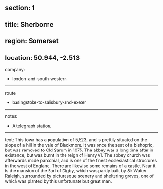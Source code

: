 ﻿section: 1
----
title: Sherborne
----
region: Somerset
----
location: 50.944, -2.513
----
company:
- london-and-south-western
----
route:
- basingstoke-to-salisbury-and-exeter
----
notes:
- A telegraph station.
----
text: This town has a population of 5,523, and is prettily situated on the slope of a hill in the vale of Blackmore. It was once the seat of a bishopric, but was removed to Old Sarum in 1075. The abbey was a long time after in existence, but was burnt in the reign of Henry VI. The abbey church was afterwards made parochial, and is one of the finest ecclesiastical structures in the west of England. There are likewise some remains of a castle. Near it is the mansion of the Earl of Digby, which was partly built by Sir Walter Raleigh, surrounded by picturesque scenery and sheltering groves, one of which was planted by this unfortunate but great man.
